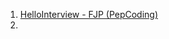 1. [HelloInterview - FJP (PepCoding)](https://www.hellointerview.com/learn/code/linked-list/linked-list-cycle)
2. 